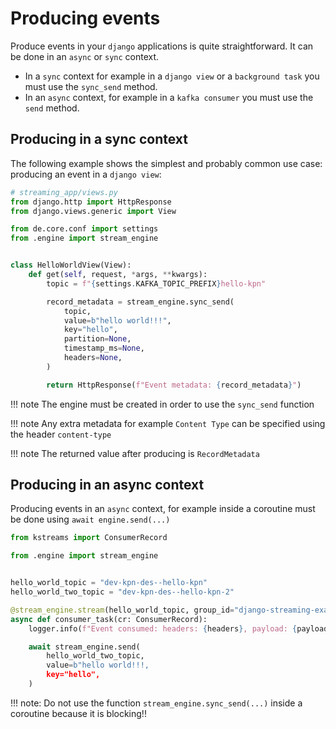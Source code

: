 # Producing events

Produce events in your `django` applications is quite straightforward. It can be done in an `async` or `sync` context.

- In a `sync` context for example in a `django view` or a `background task` you must use the `sync_send` method.
- In an `async` context, for example in a `kafka consumer` you must use the `send` method.

## Producing in a sync context

The following example shows the simplest and probably common use case: producing an event in a `django view`:

```python
# streaming_app/views.py
from django.http import HttpResponse
from django.views.generic import View

from de.core.conf import settings
from .engine import stream_engine


class HelloWorldView(View):
    def get(self, request, *args, **kwargs):
        topic = f"{settings.KAFKA_TOPIC_PREFIX}hello-kpn"

        record_metadata = stream_engine.sync_send(
            topic,
            value=b"hello world!!!",
            key="hello",
            partition=None,
            timestamp_ms=None,
            headers=None,
        )

        return HttpResponse(f"Event metadata: {record_metadata}")
```

!!! note
    The engine must be created in order to use the `sync_send` function

!!! note
    Any extra metadata for example `Content Type` can be specified using the header `content-type`

!!! note
    The returned value after producing is `RecordMetadata`

## Producing in an async context

Producing events in an `async` context, for example inside a coroutine must be done using `await engine.send(...)`

```python
from kstreams import ConsumerRecord

from .engine import stream_engine


hello_world_topic = "dev-kpn-des--hello-kpn"
hello_world_two_topic = "dev-kpn-des--hello-kpn-2"

@stream_engine.stream(hello_world_topic, group_id="django-streaming-example-group-id")
async def consumer_task(cr: ConsumerRecord):
    logger.info(f"Event consumed: headers: {headers}, payload: {payload}")

    await stream_engine.send(
        hello_world_two_topic,
        value=b"hello world!!!,
        key="hello",
    )
```

!!! note:
    Do not use the function `stream_engine.sync_send(...)` inside a coroutine because it is blocking!!
